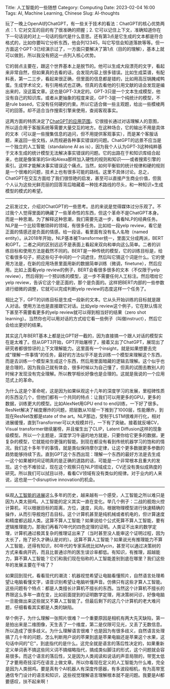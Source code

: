 Title: 人工智能的一些随想
Category: Computing
Date: 2023-02-04 16:00
Tags: AI, Machine Learning, Chinese
Slug: AI-thoughts

玩了一晚上OpenAI的ChatGPT，有一些关于技术的看法：ChatGPT的核心优势两点：1. 它对交互的目的有了很准确的把握；2. 它可以记住上下文，准确知道你在下一句话说的对上一句话的指代是什么意思。还有第3点是它生成的文本都是符合格式的，比如你要叫它分析东西，他会列12345，叫它写信会知道落款等等。但一方面这个GPT-3已经演示过了，一方面只要解决了第1点（目的的理解），基本上就可以做到，所以我没有把这一点列入核心优势。

它的弱点主要在，跟这个世界基本上是脱节的。他可以生成大段漂亮的文字，看起来非常自然，但如果真的去看的话，会发现内容上很多错误。比如生成菜谱，有配料表，第一二三步，看起来很正确，但里面的信息都是错的，比如用高压锅腌咸鸭蛋。生成学术论文，有引用格式也正确，但真的去看他的引用文献的话会发现是编出来的，没这篇文章。这也是GPT-3决定的。GPT-3只是一个文本生成模型，他没有自己的知识库。或者从更抽象的程度来说，GPT-3是一个纯统计的模型，不是rule based，它没有任何硬的约束。所以它适合做一些主观题，给出一些模棱两可的回答。却不适合当作搜索引擎来使用，查阅客观事实。

这两方面的特质决定了[ChatGPT的应用范围](/GPT-API-usage-creation.html)。它很擅长通过对话理解人的意图，所以适合用于客服系统等需要大量交互的地方。在这种场合，它的输出不用是具体的文本（可以是一些搜集信息的追问，但不用提供客观事实），而是某个客服话题，来返回一些文档，从而规避各种事实错误的问题。ChatGPT的远景不应当是一个独立的人工智能（standalone AI as is），因为我个人认为GPT-3这种纯粹基于文本生成的统计模型无法解决事实错误的问题。它的出路在于和知识库结合起来，也就是像笨笨的Siri和Alexa那样加入硬性的规则和知识——或者搜索引擎的索引。这样才能解决事实错误这个痛点。当然，如何平衡软的统计规律和硬的规则是一个很难的问题，技术上也有很多可能的路线。这里不具体讨论。总之，ChatGPT在交互方面给了我们很惊艳的启发，甚至可以直接产生商业价值，但我个人认为这些光鲜亮丽的回答背后暗藏着一种技术路线的尽头，和一种知识+生成模型的模式的希望。

---

之前发过文，介绍对ChatGPT的一些思考。总的来说是觉得媒体过分乐观了。不过我个人觉得里面的确藏了一些革命性的东西，但这个革命不是ChatGPT本身。而是一种思潮。为了解释这种思潮，我们需要先退一步，看看NLP的经典任务。NLP是一个比较零散琐碎的领域，有很多任务。比如给一段yelp review，看它是正面的情感还是负面的情感。给一段话，看里面有没有名人名物（named entity）。从2018年开始，NLP基本被Transformer统一，里面又分成两派，BERT和GPT。二者之间的区别远远不是表面上看起来双向和单向这么简单。二者的训练目标和使用方法是截然不同的。BERT是一种传统的模型，它的训练目标是，给它看很多句子，把这些句子中间的一个词遮住，然后叫它猜这个词是什么。它的使用方法是，在新的应用场景里面用新的数据简单训练（微调，finetune），然后应用。比如上面看yelp review的例子，BERT会看很多很多的文本（不仅限于yelp review），然后得到一个预训练的模型，这一步不需要任何人工标注。然后喂给它yelp review，告诉它这个是正面的，那个是负面的。这样把BERT内部的一些参数进行细微的调整，它就可以完成判断yelp review的态度这样一个任务了。

相比之下，GPT的训练目标是生成一段新的文本。它从头开始训练的目标就是跟人对话。使用方法也是直接跟它对话。比如yelp review这个例子，它在默认情况下甚至不需要看更多的yelp review就可以得到相当好的结果（zero shot learning）。当然你也可以用对话的方式给它看一些例子（叫做instruct），然后它会给出更好的结果。

其实这几年BERT基本上都是比GPT好一截的，因为直接搞一个跟人对话的模型实在是太难了。但从GPT3开始，GPT开始屠榜了，接着又出了ChatGPT，展现出了研究者都很惊讶的上下文理解能力。这里面有一个insight，就是如果想要去完成"理解一件事情"的任务，最好的方法似乎不是去训练一个模型来理解这个东西，而是去训练一个模型来生成这个东西，然后用里面暗藏的逻辑去理解。这个似乎也是合理的，因为我自己就有体会，很多时候以为自己懂了，但真的试图去教别人的时候才发现没有完全理解。所以教学相长好像也是合理的。这就是我说的一个应用范式上的革命。

为什么这是个革命呢，这是因为如果纵观这十几年的深度学习的发展，里程碑性质的东西没几个，但他们都有一个共同的特点：让我们可以用更多的GPU，更多的数据，训练更大的模型。比如AlexNet用GPU end to end训练，一下好了很多。ResNet解决了梯度爆炸的问题，把层数从10层一下推到了1000层，性能爆炸，到现在ResNet改都是state of the art。NLP那边，受制于LSTM很难并行化，相对进展缓慢，直到Transformer可以大规模并行，一下有了突破。接着就反哺CV，Visual transformer继续屠榜，并且催生出了CLIP，Latent Diffusion这样的现象级模型。所以一个主题是，深度学习牛逼的地方就是，只要你给它更多的数据，更复杂的模型，它就能给你更强的智能。到现在都没有看到传统机器学习的饱和的情况。我们这十多年干的事情，就是类似保持摩尔定律，让这个更多数据更多参数的趋势能够持续下去。直到GPT这个东西出现：理解一个东西的最好方法是去生成—这个如果被时间证明真的是正确的道路的话，可能是一个非常根本且重大的发现。这个也不难验证，现在这个观察只在NLP领域成立，CV还没有类似成熟度的研究。所以我们可以拭目以待，看看CV领域有没有类似的规律。对于业内的人来说，这也是一个disruptive innovation的机会。

---

纵观[人工智能的进展](/recent-AI-advancement.html)这么多年的历史，越来越有一个感受，人工智能之所以难只是因为人类太弱鸡。人工智能的定义其实一直在变化。举几个例子：二战的舰炮火控计算机，可以根据目标的距离，方位，速度，风向，根据物理模型进行快速精确的操作，从而引导舰炮打击目标。这个计算机甚至是纯机械或者机电的，但计算速度和精度都远超人类。这算不算人工智能？如果说给个公式死算不算人工智能，要有逻辑推理能力。那我们再看70年代的四色定理的证明。人类证不出来的数学定理，计算机通过极其复杂的推理证出来了（当时甚至没人能审这个证明过程，因为太长了，拖了好久才确认是对的）。这算不算人工智能？如果说光有推理能力不算人工智能，还得有知识，80年代的专家系统比如Mycin，甚至可以通过决策树的方式来看病开药，而且比普通诊所的医生误诊率都低。有知识，有推理，超越能力，算不算人工智能？它们和我们现在俗称的人工智能差别到底在哪里？我们这些年的发展主要在干啥了？

如果回到现代，看看现代的潮流：机器视觉希望让电脑看懂照片，自然语言处理希望让电脑看懂文字，语音识别希望让电脑听懂声音。仿佛只有这些才算人工智能。这些问题有个特点：都是人类擅长计算机不擅长的东西。当然这个计算机不擅长的界限这么多年一直在变，比如前面提到的证明数学定理，用决策树问诊，好像电脑一旦能做出来这些就又不算人工智能了。但最后剩下的这几个计算机的老大难问题，仔细看看其实都是人类的缺陷。

举个例子，为什么理解一张照片很难？一个重要原因是相机有两大先天缺陷，第一是拍出来是二维图像，天生丢了一个维度，第二是仅限可见光，又丢了无数信息。所以造成了很多歧义。为什么理解语言很难？也是因为有很多歧义，自然语言处理搞了几十年的问题，怎么判断用户说的苹果到底是苹果电脑还是苹果这个水果，这句话中间的"它"，到底指代的是什么。这完全就是语言的落后性决定的，如果重新定义单词表不搞这些同义词不搞缩略指代，搞成类似脚注的形式，这个问题就会容易很多。而这个语言的落后性，又是因为人类阅读和说话的声音局限的，带宽太低了才要用奇技淫巧在语言上做文章。所以你看现在定义的人工智能为什么难，完全是因为人类弱鸡。要是真有个AI机器人有深度传感器，有多波段相机，有为高带宽通信专门设计的语言和知识，这些视觉理解语言理解根本就不是问题。我要是AI都要感叹，扶不起来啊！